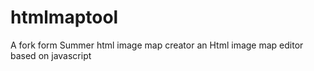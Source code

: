 # htmlmaptool
A fork form Summer html image map creator an Html image map editor based on javascript
